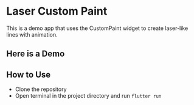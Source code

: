 # Laser Custom Paint

This is a demo app that uses the CustomPaint widget to create laser-like lines with animation.

## Here is  a Demo


## How to Use

- Clone the repository
- Open terminal in the project directory and run `flutter run`
